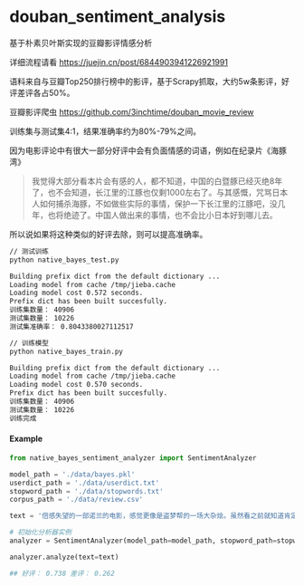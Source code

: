 # douban_sentiment_analysis
基于朴素贝叶斯实现的豆瓣影评情感分析

详细流程请看 <https://juejin.cn/post/6844903941226921991>

语料来自与豆瓣Top250排行榜中的影评，基于Scrapy抓取，大约5w条影评，好评差评各占50%。

豆瓣影评爬虫 <https://github.com/3inchtime/douban_movie_review>

训练集与测试集4:1，结果准确率约为80%-79%之间。

因为电影评论中有很大一部分好评中会有负面情感的词语，例如在纪录片《海豚湾》

> 我觉得大部分看本片会有感的人，都不知道，中国的白暨豚已经灭绝8年了，也不会知道，长江里的江豚也仅剩1000左右了。与其感慨，咒骂日本人如何捕杀海豚，不如做些实际的事情，保护一下长江里的江豚吧，没几年，也将绝迹了。中国人做出来的事情，也不会比小日本好到哪儿去。

所以说如果将这种类似的好评去除，则可以提高准确率。

```bash
// 测试训练
python native_bayes_test.py

Building prefix dict from the default dictionary ...
Loading model from cache /tmp/jieba.cache
Loading model cost 0.572 seconds.
Prefix dict has been built succesfully.
训练集数量： 40906
测试集数量： 10226
测试集准确率： 0.8043380027112517

// 训练模型
python native_bayes_train.py

Building prefix dict from the default dictionary ...
Loading model from cache /tmp/jieba.cache
Loading model cost 0.570 seconds.
Prefix dict has been built succesfully.
训练集数量： 40906
测试集数量： 10226
训练完成

``` 

#### Example

```Python
from native_bayes_sentiment_analyzer import SentimentAnalyzer

model_path = './data/bayes.pkl'
userdict_path = './data/userdict.txt'
stopword_path = './data/stopwords.txt'
corpus_path = './data/review.csv'

text = '倍感失望的一部诺兰的电影，感觉更像是盗梦帮的一场大杂烩。虽然看之前就知道肯定是一部无法超越前传2的蝙蝠狭，但真心没想到能差到这个地步。节奏的把控的失误和角色的定位模糊绝对是整部影片的硬伤。'

# 初始化分析器实例
analyzer = SentimentAnalyzer(model_path=model_path, stopword_path=stopword_path, userdict_path=userdict_path)

analyzer.analyze(text=text)

## 好评： 0.738 差评： 0.262

```

